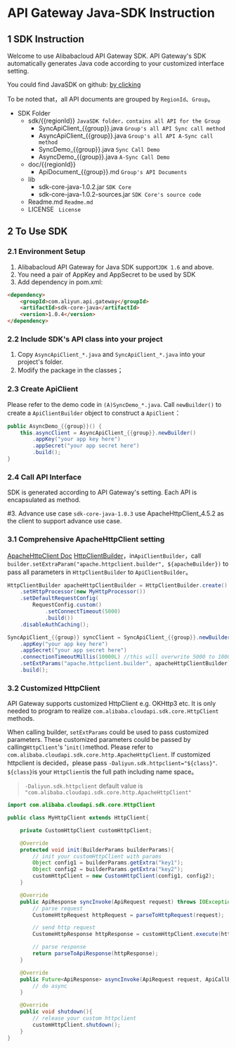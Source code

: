 # API Gateway Java-SDK Instruction
## 1 SDK Instruction

Welcome to use Alibabacloud API Gateway SDK. API Gateway's SDK automatically generates Java code according to your customized interface setting.

You could find JavaSDK on github: [by clicking](https://github.com/aliyun/apigateway-sdk-core)

To be noted that，all API documents are grouped by `RegionId`、`Group`。

* SDK Folder
	* sdk/{{regionId}}		`JavaSDK folder，contains all API for the Group`
		* SyncApiClient_{{group}}.java	`Group's all API Sync call method`
		* AsyncApiClient_{{group}}.java	`Group's all API A-Sync call method`
		* SyncDemo_{{group}}.java	`Sync Call Demo`
		* AsyncDemo_{{group}}.java	`A-Sync Call Demo`
	* doc/{{regionId}}
		* ApiDocument_{{group}}.md	`Group's API Documents`
	* lib
		* sdk-core-java-1.0.2.jar `SDK Core`
		* sdk-core-java-1.0.2-sources.jar		`SDK Core's source code`
	* Readme.md	`Readme.md`
	* LICENSE ` License`




## 2 To Use SDK
### 2.1 Environment Setup

 1. Alibabacloud API Gateway for Java SDK support`JDK 1.6` and above.
 2. You need a pair of AppKey and AppSecret to be used by SDK
 3. Add dependency in pom.xml:

```html
<dependency>
	<groupId>com.aliyun.api.gateway</groupId>
	<artifactId>sdk-core-java</artifactId>
	<version>1.0.4</version>
</dependency>
```


### 2.2 Include SDK's API class into your project

1. Copy `AsyncApiClient_*.java` and `SyncApiClient_*.java` into your project's folder.
2. Modify the package in the classes；


### 2.3 Create ApiClient
Please refer to the demo code in `(A)SyncDemo_*.java`.
Call `newBuilder()` to create a `ApiClientBuilder` object to construct a `ApiClient`：

```java
public AsyncDemo_{{group}}() {
    this.asyncClient = AsyncApiClient_{{group}}.newBuilder()
        .appKey("your app key here")
        .appSecret("your app secret here")
        .build();
}
```


### 2.4 Call API Interface

SDK is generated according to API Gateway's setting. Each API is encapsulated as method.

#3. Advance use case
`sdk-core-java-1.0.3` use ApacheHttpClient_4.5.2 as the client to support advance use case.

### 3.1 Comprehensive ApacheHttpClient setting
[ApacheHttpClient Doc](https://hc.apache.org/httpcomponents-client-4.5.x/tutorial/html/index.html)
[HttpClientBuilder](http://hc.apache.org/httpcomponents-client-ga/httpclient/apidocs/org/apache/http/impl/client/HttpClientBuilder.html)，in`ApiClientBuilder`，call `builder.setExtraParam("apache.httpclient.builder", ${apacheBuilder})` to pass all parameters in `HttpClientBuilder` to `ApiClientBuilder`。

```java
HttpClientBuilder apacheHttpClientBuilder = HttpClientBuilder.create()
    .setHttpProcessor(new MyHttpProcessor())
    .setDefaultRequestConfig(
        RequestConfig.custom()
            .setConnectTimeout(5000)
            .build())
    .disableAuthCaching();

SyncApiClient_{{group}} syncClient = SyncApiClient_{{group}}.newBuilder()
    .appKey("your app key here")
    .appSecret("your app secret here")
    .connectionTimeoutMillis(10000L) //this will overwrite 5000 to 10000
    .setExtParams("apache.httpclient.builder", apacheHttpClientBuilder)
    .build();
```

### 3.2 Customized HttpClient
API Gateway supports customized HttpClient e.g. OKHttp3 etc. It is only needed to program to realize `com.alibaba.cloudapi.sdk.core.HttpClient` methods.

When calling builder, `setExtParams` could be used to pass customized parameters.
These customized parameters could be passed by calling`HttpClient`'s '`init()`method. Please refer to `com.alibaba.cloudapi.sdk.core.http.ApacheHttpClient`.
If customized httpclient is decided，please pass `-Daliyun.sdk.httpclient="${class}"`.
`${class}`is your `HttpClient`is the full path including name space。
> `-Daliyun.sdk.httpclient` default value is `"com.alibaba.cloudapi.sdk.core.http.ApacheHttpClient"`

```java
import com.alibaba.cloudapi.sdk.core.HttpClient

public class MyHttpClient extends HttpClient{

    private CustomHttpClient customHttpClient;

    @Override
    protected void init(BuilderParams builderParams){
        // init your customHttpClient with params
        Object config1 = builderParams.getExtra("key1");
        Object config2 = builderParams.getExtra("key2");
        customHttpClient = new CustomHttpClient(config1, config2);
    }

    @Override
    public ApiResponse syncInvoke(ApiRequest request) throws IOException{
        // parse request
        CustomeHttpRequest httpRequest = parseToHttpRequest(request);

        // send http request
        CustomeHttpResponse httpResponse = customHttpClient.execute(httpRequest);

        // parse response
        return parseToApiResponse(httpResponse);
    }

    @Override
    public Future<ApiResponse> asyncInvoke(ApiRequest request, ApiCallBack callback){
        // do async
    }

    @Override
    public void shutdown(){
        // release your custom httpclient
        customHttpClient.shutdown();
    }
}
```
